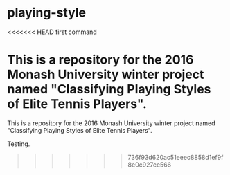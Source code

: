 # playing-style

<<<<<<< HEAD
first command

This is a repository for the 2016 Monash University winter project named "Classifying Playing Styles of Elite Tennis Players".
=======
This is a repository for the 2016 Monash University winter project named "Classifying Playing Styles of Elite Tennis Players".

Testing.
>>>>>>> 736f93d620ac51eeec8858d1ef9f8e0c927ce566
